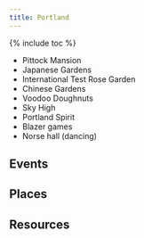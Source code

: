 ```yaml
---
title: Portland
---
```


{% include toc %}

- Pittock Mansion
- Japanese Gardens
- International Test Rose Garden
- Chinese Gardens
- Voodoo Doughnuts
- Sky High
- Portland Spirit
- Blazer games
- Norse hall (dancing)

## Events

## Places

## Resources
